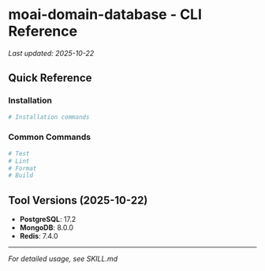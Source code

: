 # moai-domain-database - CLI Reference

_Last updated: 2025-10-22_

## Quick Reference

### Installation

```bash
# Installation commands
```

### Common Commands

```bash
# Test
# Lint
# Format
# Build
```

## Tool Versions (2025-10-22)

- **PostgreSQL**: 17.2
- **MongoDB**: 8.0.0
- **Redis**: 7.4.0

---

_For detailed usage, see SKILL.md_
